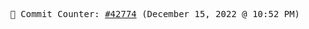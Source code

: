 <p align="center">
    <samp>
        📮 Commit Counter: <a href="https://github.com/Javascript-void0/Javascript-void0/commits/main">#42774</a> (December 15, 2022 @ 10:52 PM)
    </samp>
</p>